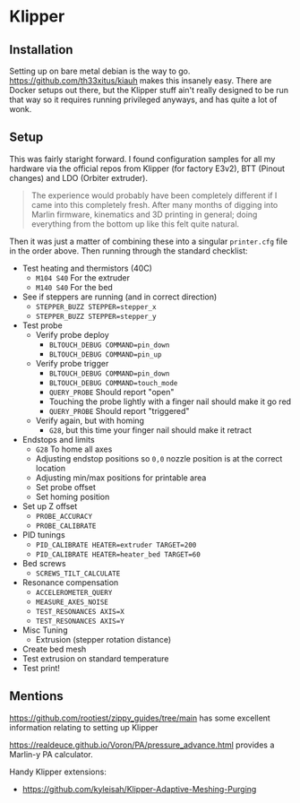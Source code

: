 # Klipper

## Installation

Setting up on bare metal debian is the way to go. https://github.com/th33xitus/kiauh makes this insanely easy.
There are Docker setups out there, but the Klipper stuff ain't really designed to be run that way so it requires
running privileged anyways, and has quite a lot of wonk.

## Setup

This was fairly staright forward. I found configuration samples for all my hardware via the official repos from Klipper (for factory E3v2), BTT (Pinout changes) and LDO (Orbiter extruder).

> The experience would probably have been completely different if I came into this completely fresh. After many months of digging into Marlin firmware, kinematics and 3D printing in general; doing everything from the bottom up like this felt quite natural.

Then it was just a matter of combining these into a singular `printer.cfg` file in the order above. Then running through the standard checklist:

* Test heating and thermistors (40C)
  * `M104 S40` For the extruder
  * `M140 S40` For the bed
* See if steppers are running (and in correct direction)
  * `STEPPER_BUZZ STEPPER=stepper_x`
  * `STEPPER_BUZZ STEPPER=stepper_y`
* Test probe
  * Verify probe deploy
    * `BLTOUCH_DEBUG COMMAND=pin_down`
    * `BLTOUCH_DEBUG COMMAND=pin_up`
  * Verify probe trigger
    * `BLTOUCH_DEBUG COMMAND=pin_down`
    * `BLTOUCH_DEBUG COMMAND=touch_mode`
    * `QUERY_PROBE` Should report "open"
    * Touching the probe lightly with a finger nail should make it go red
    * `QUERY_PROBE` Should report "triggered"
  * Verify again, but with homing
    * `G28`, but this time your finger nail should make it retract
* Endstops and limits
  * `G28` To home all axes
  * Adjusting endstop positions so `0,0` nozzle position is at the correct location
  * Adjusting min/max positions for printable area
  * Set probe offset
  * Set homing position
* Set up Z offset
  * `PROBE_ACCURACY`
  * `PROBE_CALIBRATE`
* PID tunings
  * `PID_CALIBRATE HEATER=extruder TARGET=200`
  * `PID_CALIBRATE HEATER=heater_bed TARGET=60`
* Bed screws
  * `SCREWS_TILT_CALCULATE`
* Resonance compensation
  * `ACCELEROMETER_QUERY`
  * `MEASURE_AXES_NOISE`
  * `TEST_RESONANCES AXIS=X`
  * `TEST_RESONANCES AXIS=Y`
* Misc Tuning
  * Extrusion (stepper rotation distance)
* Create bed mesh
* Test extrusion on standard temperature
* Test print!

## Mentions

https://github.com/rootiest/zippy_guides/tree/main has some excellent information relating to setting up Klipper

https://realdeuce.github.io/Voron/PA/pressure_advance.html provides a Marlin-y PA calculator.

Handy Klipper extensions:

* https://github.com/kyleisah/Klipper-Adaptive-Meshing-Purging
